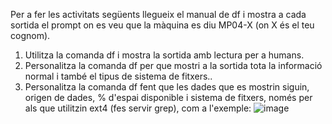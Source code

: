 Per a fer les activitats següents llegueix el manual de df i mostra a cada sortida el prompt on es veu que la màquina es diu MP04-X (on X és el teu cognom).

1. Utilitza la comanda df i mostra la sortida amb lectura per a humans.
2. Personalitza la comanda df per que mostri a la sortida tota la informació normal i també el tipus de sistema de fitxers..
3. Personalitza la comanda df fent que les dades que es mostrin siguin, origen de dades, % d'espai disponible i sistema de fitxers, només per als que utilitzin ext4 (fes servir grep), com a l'exemple:
![image](https://github.com/XaSaFa/MP04/assets/110727546/092bbba6-e3d9-404c-890c-667f77a9a7a5)

